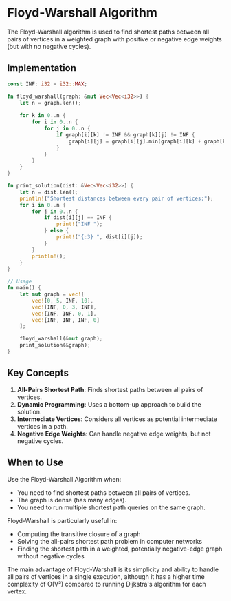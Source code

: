 # Floyd-Warshall Algorithm

The Floyd-Warshall algorithm is used to find shortest paths between all pairs of vertices in a weighted graph with positive or negative edge weights (but with no negative cycles).

## Implementation

```rust
const INF: i32 = i32::MAX;

fn floyd_warshall(graph: &mut Vec<Vec<i32>>) {
    let n = graph.len();
    
    for k in 0..n {
        for i in 0..n {
            for j in 0..n {
                if graph[i][k] != INF && graph[k][j] != INF {
                    graph[i][j] = graph[i][j].min(graph[i][k] + graph[k][j]);
                }
            }
        }
    }
}

fn print_solution(dist: &Vec<Vec<i32>>) {
    let n = dist.len();
    println!("Shortest distances between every pair of vertices:");
    for i in 0..n {
        for j in 0..n {
            if dist[i][j] == INF {
                print!("INF ");
            } else {
                print!("{:3} ", dist[i][j]);
            }
        }
        println!();
    }
}

// Usage
fn main() {
    let mut graph = vec![
        vec![0, 5, INF, 10],
        vec![INF, 0, 3, INF],
        vec![INF, INF, 0, 1],
        vec![INF, INF, INF, 0]
    ];

    floyd_warshall(&mut graph);
    print_solution(&graph);
}
```

## Key Concepts

1. **All-Pairs Shortest Path**: Finds shortest paths between all pairs of vertices.
2. **Dynamic Programming**: Uses a bottom-up approach to build the solution.
3. **Intermediate Vertices**: Considers all vertices as potential intermediate vertices in a path.
4. **Negative Edge Weights**: Can handle negative edge weights, but not negative cycles.

## When to Use

Use the Floyd-Warshall Algorithm when:

- You need to find shortest paths between all pairs of vertices.
- The graph is dense (has many edges).
- You need to run multiple shortest path queries on the same graph.

Floyd-Warshall is particularly useful in:

- Computing the transitive closure of a graph
- Solving the all-pairs shortest path problem in computer networks
- Finding the shortest path in a weighted, potentially negative-edge graph without negative cycles

The main advantage of Floyd-Warshall is its simplicity and ability to handle all pairs of vertices in a single execution, although it has a higher time complexity of O(V³) compared to running Dijkstra's algorithm for each vertex.
